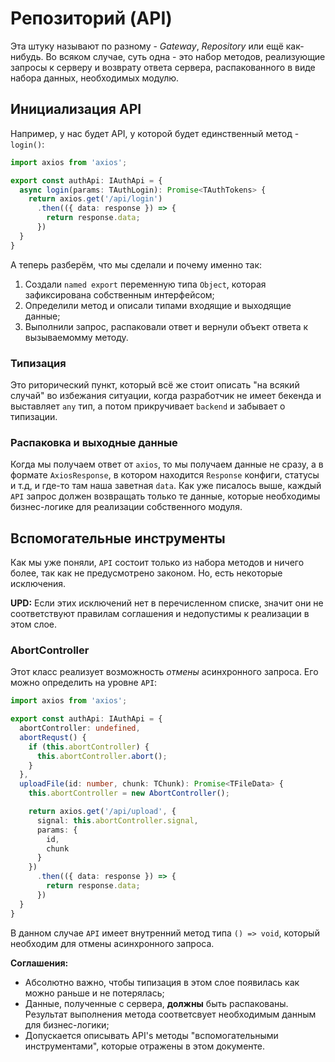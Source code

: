 # **Репозиторий (API)**

Эта штуку называют по разному - *Gateway*, *Repository* или ещё как-нибудь. Во всяком случае, суть одна - это набор методов, реализующие запросы к серверу и возврату ответа сервера, распакованного в виде набора данных, необходимых модулю.

## **Инициализация API**

Например, у нас будет API, у которой будет единственный метод - `login()`:

```typescript
import axios from 'axios';

export const authApi: IAuthApi = {
  async login(params: TAuthLogin): Promise<TAuthTokens> {
    return axios.get('/api/login')
      .then(({ data: response }) => {
        return response.data;
      })
  }
}
```

А теперь разберём, что мы сделали и почему именно так:

1. Создали `named export` переменную типа `Object`, которая зафиксирована собственным интерфейсом;
2. Определили метод и описали типами входящие и выходящие данные;
3. Выполнили запрос, распаковали ответ и вернули объект ответа к вызываемомму методу.

### **Типизация**

Это риторический пункт, который всё же стоит описать "на всякий случай" во избежания ситуации, когда разработчик не имеет бекенда и выставляет `any` тип, а потом прикручивает `backend` и забывает о типизации.

### **Распаковка и выходные данные**

Когда мы получаем ответ от `axios`, то мы получаем данные не сразу, а в формате `AxiosResponse`, в котором находится `Response` конфиги, статусы и т.д, и где-то там наша заветная `data`. Как уже писалось выше, каждый `API` запрос должен возвращать только те данные, которые необходимы бизнес-логике для реализации собственного модуля.

## **Вспомогательные инструменты**

Как мы уже поняли, `API` состоит только из набора методов и ничего более, так как не предусмотрено законом. Но, есть некоторые исключения.

>
  **UPD:** Если этих исключений нет в перечисленном списке, значит они не соответствуют правилам соглашения и недопустимы к реализации в этом слое.
>

### **AbortController**

Этот класс реализует возможность *отмены* асинхронного запроса. Его можно определить на уровне `API`:

```typescript
import axios from 'axios';

export const authApi: IAuthApi = {
  abortController: undefined,
  abortRequst() {
    if (this.abortController) {
      this.abortController.abort();
    }
  },
  uploadFile(id: number, chunk: TChunk): Promise<TFileData> {
    this.abortController = new AbortController();

    return axios.get('/api/upload', {
      signal: this.abortController.signal,
      params: {
        id,
        chunk
      }
    })
      .then(({ data: response }) => {
        return response.data;
      })
  }
}
```

В данном случае `API` имеет внутренний метод типа `() => void`, который необходим для отмены асинхронного запроса.

>
  **Соглашения:**
  - Абсолютно важно, чтобы типизация в этом слое появилась как можно раньше и не потерялась;
  - Данные, полученные с сервера, **должны** быть распакованы. Результат выполнения метода соответсвует необходимым данным для бизнес-логики;
  - Допускается описывать API's методы "вспомогательными инструментами", которые отражены в этом документе.
>